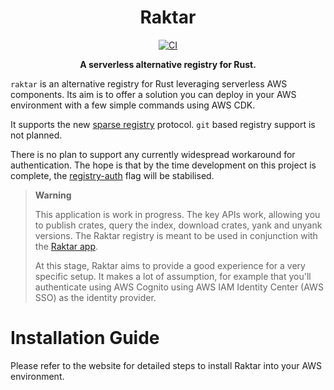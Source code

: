 <div align="center">
  
# Raktar

[![CI](https://github.com/raktar-registry/raktar/actions/workflows/ci.yml/badge.svg)](https://github.com/raktar-registry/raktar/actions/workflows/ci.yml)
  
**A serverless alternative registry for Rust.**
  
</div>

`raktar` is an alternative registry for Rust leveraging serverless AWS components.
Its aim is to offer a solution you can deploy in your AWS environment with a
few simple commands using AWS CDK.

It supports the new [sparse registry](https://blog.rust-lang.org/2022/06/22/sparse-registry-testing.html)
protocol. `git` based registry support is not planned.

There is no plan to support any currently widespread workaround for authentication.
The hope is that by the time development on this project is complete, the
[registry-auth](https://doc.rust-lang.org/nightly/cargo/reference/unstable.html#registry-auth)
flag will be stabilised.

> **Warning**
>
> This application is work in progress. The key APIs work, allowing you to publish crates, query the index, download crates, yank and unyank versions.
> The Raktar registry is meant to be used in conjunction with the [Raktar app](https://github.com/raktar-registry/raktar-app/).
> 
> At this stage, Raktar aims to provide a good experience for a very specific setup. It makes a lot of assumption, for example that you'll authenticate using
> AWS Cognito using AWS IAM Identity Center (AWS SSO) as the identity provider.

# Installation Guide

Please refer to the website for detailed steps to install Raktar into your AWS environment.
